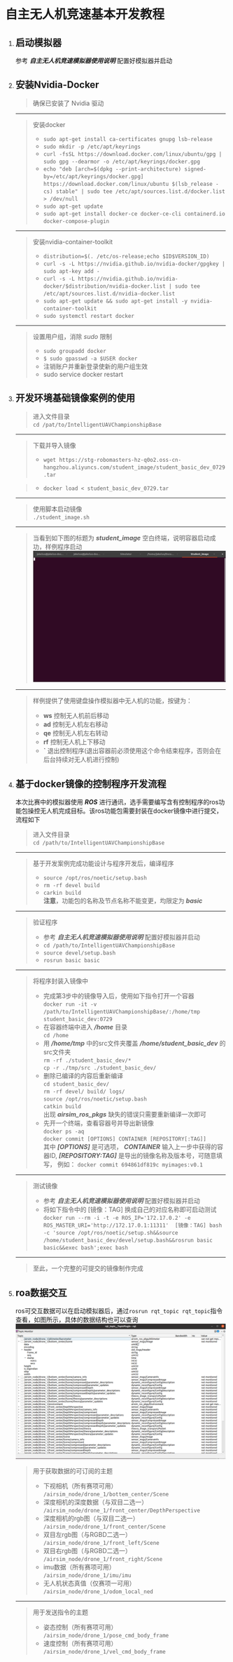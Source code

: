 # __自主无人机竞速基本开发教程__  
1. ## 启动模拟器 
    参考 ***自主无人机竞速模拟器使用说明*** 配置好模拟器并启动

2. ## 安装Nvidia-Docker
    >确保已安装了 Nvidia 驱动
    ----
    >安装docker
    >+ `sudo apt-get install ca-certificates gnupg lsb-release`
    >+ `sudo mkdir -p /etc/apt/keyrings`
    >+ `curl -fsSL https://download.docker.com/linux/ubuntu/gpg | sudo gpg --dearmor -o /etc/apt/keyrings/docker.gpg`
    >+ `echo "deb [arch=$(dpkg --print-architecture) signed-by=/etc/apt/keyrings/docker.gpg] https://download.docker.com/linux/ubuntu $(lsb_release -cs) stable" | sudo tee /etc/apt/sources.list.d/docker.list > /dev/null`
    >+ `sudo apt-get update`
    >+ `sudo apt-get install docker-ce docker-ce-cli containerd.io docker-compose-plugin`
    ----
    >安装nvidia-container-toolkit
    >+ `distribution=$(. /etc/os-release;echo $ID$VERSION_ID)`
    >+ `curl -s -L https://nvidia.github.io/nvidia-docker/gpgkey | sudo apt-key add -`
    >+ `curl -s -L https://nvidia.github.io/nvidia-docker/$distribution/nvidia-docker.list | sudo tee /etc/apt/sources.list.d/nvidia-docker.list`
    >+ `sudo apt-get update && sudo apt-get install -y nvidia-container-toolkit`
    >+ `sudo systemctl restart docker`
    ---
    >设置用户组，消除 *sudo* 限制  
    >+ `sudo groupadd docker`  
    >+ `$ sudo gpasswd -a $USER docker`  
    >+ 注销账户并重新登录使新的用户组生效
    >+ sudo service docker restart

3. ## 开发环境基础镜像案例的使用
    >进入文件目录  
    `cd /pat/to/IntelligentUAVChampionshipBase`
    ----
    >下载并导入镜像  
    >+ `wget https://stg-robomasters-hz-q0o2.oss-cn-hangzhou.aliyuncs.com/student_image/student_basic_dev_0729.tar`  
    
    >+ `docker load < student_basic_dev_0729.tar`
    ----
    >使用脚本启动镜像  
    `./student_image.sh`
    ----
    >当看到如下图的标题为 ***student_image*** 空白终端，说明容器启动成功，样例程序启动
    ![pic](./2022-07-31%2001-49-52%20%E7%9A%84%E5%B1%8F%E5%B9%95%E6%88%AA%E5%9B%BE.png)
    ---
    >样例提供了使用键盘操作模拟器中无人机的功能，按键为：
    >+ **ws** 控制无人机前后移动
    >+ **ad** 控制无人机左右移动
    >+ **qe** 控制无人机左右转动
    >+ **rf** 控制无人机上下移动
    >+ **`**  退出控制程序(退出容器前必须使用这个命令结束程序，否则会在后台持续对无人机进行控制)

4. ## 基于docker镜像的控制程序开发流程
    本次比赛中的模拟器使用 ***ROS*** 进行通讯，选手需要编写含有控制程序的ros功能包操控无人机完成目标。该ros功能包需要封装在docker镜像中进行提交，流程如下
    >进入文件目录  
    `cd /path/to/IntelligentUAVChampionshipBase`
    ----
    >基于开发案例完成功能设计与程序开发后，编译程序
    >+ `source /opt/ros/noetic/setup.bash`  
    >+ `rm -rf devel build`  
    >+ `carkin build`  
    >**注意**，功能包的名称及节点名称不能变更，均限定为 ***basic***
    ----
    > 验证程序
    >+ 参考 ***自主无人机竞速模拟器使用说明*** 配置好模拟器并启动
    >+ `cd /path/to/IntelligentUAVChampionshipBase`
    >+ `source devel/setup.bash`  
    >+ `rosrun basic basic`    
    ----
    >将程序封装入镜像中
    >+ 完成第3步中的镜像导入后，使用如下指令打开一个容器  
    `docker run -it -v /path/to/IntelligentUAVChampionshipBase/:/home/tmp   student_basic_dev:0729`  
    >+ 在容器终端中进入 ***/home*** 目录  
    `cd /home`  
    >+ 用 ***/home/tmp*** 中的src文件夹覆盖 ***/home/student_basic_dev*** 的src文件夹  
    `rm -rf ./student_basic_dev/*`  
    `cp -r ./tmp/src ./student_basic_dev/`  
    >+ 删除已编译的内容后重新编译  
    `cd student_basic_dev/`  
    `rm -rf devel/ build/ logs/`  
    `source /opt/ros/noetic/setup.bash `  
    `catkin build`   
    出现 ***airsim_ros_pkgs*** 缺失的错误只需要重新编译一次即可
    >+ 先开一个终端，查看容器号并导出新镜像  
    `docker ps -aq`  
    `docker commit [OPTIONS] CONTAINER [REPOSITORY[:TAG]]`  
    其中 ***[OPTIONS]*** 是可选项， ***CONTAINER*** 输入上一步中获得的容器ID, ***[REPOSITORY:TAG]*** 是导出的镜像名称及版本号，可随意填写， 例如：
    `docker commit 694861df819c myimages:v0.1`
    ----
    > 测试镜像
    >+ 参考 ***自主无人机竞速模拟器使用说明*** 配置好模拟器并启动
    >+ 将如下指令中的 [镜像：TAG] 换成自己的对应名称即可启动测试
    `docker run --rm -i -t -e ROS_IP='172.17.0.2' -e ROS_MASTER_URI='http://172.17.0.1:11311'  [镜像：TAG] bash -c 'source /opt/ros/noetic/setup.sh&&source /home/student_basic_dev/devel/setup.bash&&rosrun basic basic&&exec bash';exec bash`
    ----
    >至此，一个完整的可提交的镜像制作完成

5. ## roa数据交互
    ros可交互数据可以在启动模拟器后，通过`rosrun rqt_topic rqt_topic`指令查看，如图所示，具体的数据结构也可以查询
    ![pic](./2022-07-31%2002-57-58%20%E7%9A%84%E5%B1%8F%E5%B9%95%E6%88%AA%E5%9B%BE.png)
    >用于获取数据的可订阅的主题
    >+ 下视相机（所有赛项可用）   
    `/airsim_node/drone_1/bottem_center/Scene` 
    >+ 深度相机的深度数据（与双目二选一）   
    `/airsim_node/drone_1/front_center/DepthPerspective`
    >+ 深度相机的rgb图（与双目二选一）   
    `/airsim_node/drone_1/front_center/Scene`
    >+ 双目左rgb图（与RGBD二选一）   
    `/airsim_node/drone_1/front_left/Scene`
    >+ 双目右rgb图（与RGBD二选一）    
    `/airsim_node/drone_1/front_right/Scene`
    >+ imu数据（所有赛项可用）  
    `/airsim_node/drone_1/imu/imu`
    >+ 无人机状态真值（仅赛项一可用）  
    `/airsim_node/drone_1/odom_local_ned`
    ----
    >用于发送指令的主题
    >+ 姿态控制（所有赛项可用）  
    `/airsim_node/drone_1/pose_cmd_body_frame` 
    >+ 速度控制（所有赛项可用）  
    `/airsim_node/drone_1/vel_cmd_body_frame`
